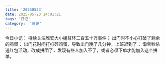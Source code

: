 ```yaml
---
title: '20250523'
date: 2025-05-23 14:01:21
tags: '日记'
category:  '日记'
---
```

今日小记：
持续关注雅安大小姐耳环二百五十万事件；
出门时不小心打破了剩余的鸡蛋；
出门花时间打扫碎鸡蛋，导致出门晚了几分钟，上班迟到了；
淘宝秒杀送红包活动，改成拼团了，发现有些人加入不了，或者必须下单才能加入这个拼单。